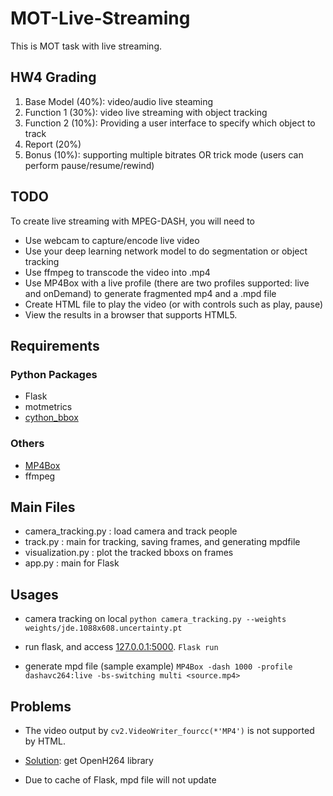 # MOT-Live-Streaming
This is MOT task with live streaming.

## HW4 Grading
1. Base Model (40%): video/audio live steaming
2. Function 1 (30%): video live streaming with object tracking
3. Function 2 (10%): Providing a user interface to specify which object to track
4. Report (20%)
5. Bonus (10%): supporting multiple bitrates OR trick mode (users can perform
pause/resume/rewind)

## TODO
To create live streaming with MPEG-DASH, you will need to
* Use webcam to capture/encode live video
* Use your deep learning network model to do segmentation or object tracking
* Use ffmpeg to transcode the video into .mp4
* Use MP4Box with a live profile (there are two profiles supported: live and onDemand) to generate
fragmented mp4 and a .mpd file
* Create HTML file to play the video (or with controls such as play, pause)
* View the results in a browser that supports HTML5.


## Requirements
### Python Packages
* Flask
* motmetrics
* [cython_bbox](https://blog.csdn.net/qq_19707521/article/details/106692395)
### Others
* [MP4Box](https://gpac.wp.imt.fr/downloads/)
* ffmpeg

## Main Files
* camera_tracking.py : load camera and track people
* track.py : main for tracking, saving frames, and generating mpdfile
* visualization.py : plot the tracked bboxs on frames
* app.py : main for Flask

## Usages
* camera tracking on local
```python camera_tracking.py --weights weights/jde.1088x608.uncertainty.pt```

* run flask, and access [127.0.0.1:5000](127.0.0.1:5000).
```Flask run```

* generate mpd file (sample example)
```MP4Box -dash 1000 -profile dashavc264:live -bs-switching multi <source.mp4>```

## Problems
* The video output by ```cv2.VideoWriter_fourcc(*'MP4')``` is not supported by HTML. 
+ [Solution](https://stackoverflow.com/questions/49530857/python-opencv-video-format-play-in-browser): get OpenH264 library

* Due to cache of Flask, mpd file will not update